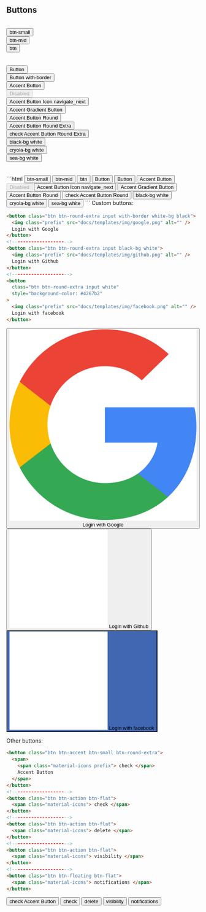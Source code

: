 ## Buttons

<br/>
<div class="row">
<div class="col">
 <button class="btn btn-accent btn-small btn-round ">btn-small</button>
</div>
<div class="col">
<button class="btn  btn-accent btn-mid btn-round ">btn-mid</button>
</div>
<div class="col">
<button class="btn  btn-accent btn-round ">btn</button>
</div>
</div>
<br/><br/>
<div class="input-box">
    <button class="btn input">Button</button>
    <br/>
    <button class="btn with-border input">Button with-border</button>
    <br/>
    <button class="btn btn-accent input">Accent Button</button>
    <br/>
    <button class="btn btn-accent input" disabled>Disabled</button>
    <br/>
    <button class="btn btn-accent input">
    <span>
        Accent Button Icon
        <span class="material-icons postfix"> navigate_next </span>
    </span>
    </button>
    <br/>
    <button class="btn btn-accent-gradient input">Accent Gradient Button</button>
    <br/>
    <button class="btn btn-round-extra btn-accent input">
    Accent Button Round
    </button>
    <br/>
    <button class="btn btn-round btn-accent input">
    Accent Button Round Extra
    </button>
<br/>
    <button class="btn btn-round-extra btn-accent input">
    <span>
        <span class="material-icons prefix"> check </span>
        Accent Button Round Extra
    </span>
    </button>
<br/>
    <button class="btn btn-round-extra black-bg white input">black-bg white</button>
<br/>
    <button class="btn btn-round-extra cryola-bg white input">
    cryola-bg white
    </button>
<br/>
    <button class="btn btn-round-extra sea-bg white input">sea-bg white</button>
<br/>
</div>
<br/><br/>
```html
 <button class="btn btn-accent btn-small btn-round ">btn-small</button>
 <!--------------------->
  <button class="btn btn-accent btn-mid btn-round ">btn-mid</button>
 <!--------------------->
  <button class="btn btn-accent btn btn-round ">btn</button>
 <!--------------------->
<button class="btn input">Button</button>
<!--------------------->
<button class="btn with-border input">Button</button>
<!--------------------->
<button class="btn btn-accent input">Accent Button</button>
<!--------------------->
<button class="btn btn-accent input" disabled>Disabled</button>
<!--------------------->
<button class="btn btn-accent input">
  <span>
    Accent Button Icon
    <span class="material-icons postfix"> navigate_next </span>
  </span>
</button>
<!--------------------->
<button class="btn btn-accent-gradient input">Accent Gradient Button</button>
<!--------------------->
<button class="btn btn-round-extra btn-accent input">
  Accent Button Round
</button>
<!--------------------->
<button class="btn btn-round-extra btn-accent input">
  <span>
    <span class="material-icons prefix"> check </span>
    Accent Button Round
  </span>
</button>
<!--------------------->
<button class="btn btn-round-extra black-bg white input">black-bg white</button>
<!--------------------->
<button class="btn btn-round-extra cryola-bg white input">
  cryola-bg white
</button>
<!--------------------->
<button class="btn btn-round-extra sea-bg white input">sea-bg white</button>
```
Custom buttons:

```html
<button class="btn btn-round-extra input with-border white-bg black">
  <img class="prefix" src="docs/templates/img/google.png" alt="" />
  Login with Google
</button>
<!--------------------->
<button class="btn btn-round-extra input black-bg white">
  <img class="prefix" src="docs/templates/img/github.png" alt="" />
  Login with Github
</button>
<!--------------------->
<button
  class="btn btn-round-extra input white"
  style="background-color: #4267b2"
>
  <img class="prefix" src="docs/templates/img/facebook.png" alt="" />
  Login with facebook
</button>
```

<div class="input-box">
<button class="btn btn-round-extra input with-border white-bg black">
  <img class="prefix" src="docs/templates/img/google.png" alt="" />
  Login with Google
</button>
<br/>
<button class="btn btn-round-extra input black-bg white">
  <img class="prefix" src="docs/templates/img/github.png" alt="" />
  Login with Github
</button>
<br/>
<button
  class="btn btn-round-extra input white"
  style="background-color: #4267b2">
<img class="prefix" src="docs/templates/img/facebook.png" alt="" />
Login with facebook
</button>

</div>

Other buttons:

```html
<button class="btn btn-accent btn-small btn-round-extra">
  <span>
    <span class="material-icons prefix"> check </span>
    Accent Button
  </span>
</button>
<!--------------------->
<button class="btn btn-action btn-flat">
  <span class="material-icons"> check </span>
</button>
<!--------------------->
<button class="btn btn-action btn-flat">
  <span class="material-icons"> delete </span>
</button>
<!--------------------->
<button class="btn btn-action btn-flat">
  <span class="material-icons"> visibility </span>
</button>
<!--------------------->
<button class="btn btn-floating btn-flat">
  <span class="material-icons"> notifications </span>
</button>
```

<div>
<button class="btn btn-accent btn-small btn-round-extra">
  <span>
    <span class="material-icons prefix"> check </span>
    Accent Button
  </span>
</button>

<button class="btn btn-action btn-flat">
  <span class="material-icons"> check </span>
</button>
<button class="btn btn-action btn-flat">
  <span class="material-icons"> delete </span>
</button>
<button class="btn btn-action btn-flat">
  <span class="material-icons"> visibility </span>
</button>

<button class="btn btn-floating btn-flat">
  <span class="material-icons"> notifications </span>
</button>
</div>

